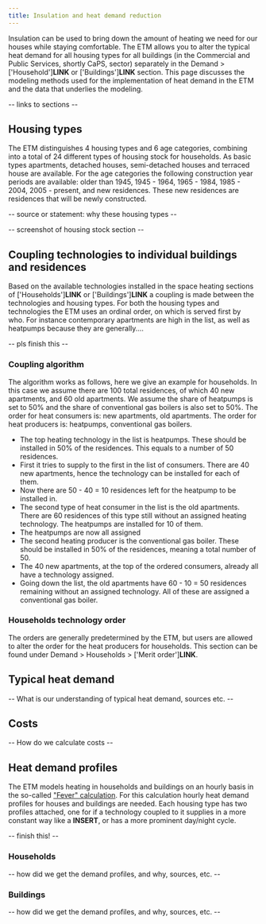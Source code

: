 ```yaml
---
title: Insulation and heat demand reduction
---
```


Insulation can be used to bring down the amount of heating we need for our houses while staying comfortable. The ETM allows you to alter the typical heat demand for all housing types for all buildings (in the Commercial and Public Services, shortly CaPS, sector) separately in the Demand > ['Household']**LINK** or ['Buildings']**LINK** section. This page discusses the modeling methods used for the implementation of heat demand in the ETM and the data that underlies the modeling.

-- links to sections --

## Housing types
The ETM distinguishes 4 housing types and 6 age categories, combining into a total of 24 different types of housing stock for households. As basic types apartments, detached houses, semi-detached houses and terraced house are available. For the age categories the following construction year periods are available: older than 1945, 1945 - 1964, 1965 - 1984, 1985 - 2004, 2005 - present, and new residences. These new residences are residences that will be newly constructed.

-- source or statement: why these housing types --

-- screenshot of housing stock section --

## Coupling technologies to individual buildings and residences

Based on the available technologies installed in the space heating sections of ['Households']**LINK** or ['Buildings']**LINK** a coupling is made between the technologies and housing types. For both the housing types and technologies the ETM uses an ordinal order, on which is served first by who. For instance contemporary apartments are high in the list, as well as heatpumps because they are generally....

-- pls finish this --

### Coupling algorithm
The algorithm works as follows, here we give an example for households. In this case we assume there are 100 total residences, of which 40 new apartments, and 60 old apartments. We assume the share of heatpumps is set to 50% and the share of conventional gas boilers is also set to 50%. The order for heat consumers is: new apartments, old apartments. The order for heat producers is: heatpumps, conventional gas boilers.


- The top heating technology in the list is heatpumps. These should be installed in 50% of the residences. This equals to a number of 50 residences.
- First it tries to supply to the first in the list of consumers. There are 40 new apartments, hence the technology can be installed for each of them.
- Now there are 50 - 40 = 10 residences left for the heatpump to be installed in.
- The second type of heat consumer in the list is the old apartments. There are 60 residences of this type still without an assigned heating technology. The heatpumps are installed for 10 of them.
- The heatpumps are now all assigned
- The second heating producer is the conventional gas boiler. These should be installed in 50% of the residences, meaning a total number of 50.
- The 40 new apartments, at the top of the ordered consumers, already all have a technology assigned.
- Going down the list, the old apartments have 60 - 10 = 50 residences remaining without an assigned technology. All of these are assigned a conventional gas boiler.

### Households technology order
The orders are generally predetermined by the ETM, but users are allowed to alter the order for the heat producers for households. This section can be found under Demand > Households > ['Merit order']**LINK**.

## Typical heat demand
-- What is our understanding of typical heat demand, sources etc. --

## Costs
-- How do we calculate costs --

## Heat demand profiles

The ETM models heating in households and buildings on an hourly basis in the so-called ["Fever" calculation](/contrib/fever). For this calculation hourly heat demand profiles for houses and buildings are needed. Each housing type has two profiles attached, one for if a technology coupled to it supplies in a more constant way like a **INSERT**, or has a more prominent day/night cycle.

-- finish this! --

### Households
-- how did we get the demand profiles, and why, sources, etc. --

### Buildings
-- how did we get the demand profiles, and why, sources, etc. --
